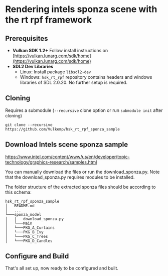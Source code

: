 # Rendering intels sponza scene with the rt rpf framework

## Prerequisites

- **Vulkan SDK 1.2+** Follow install instructions on [https://vulkan.lunarg.com/sdk/home](https://vulkan.lunarg.com/sdk/home)
- **SDL2 Dev Libraries**
    - Linux: Install package `libsdl2-dev`
    - Windows: `hsk_rt_rpf` repository contains headers and windows libraries of SDL 2.0.20. No further setup is required.

## Cloning

Requires a submodule (`--recursive` clone option or run `submodule init` after cloning)
```
git clone --recursive https://github.com/Vulkemp/hsk_rt_rpf_sponza_sample
```

## Download Intels scene sponza sample
https://www.intel.com/content/www/us/en/developer/topic-technology/graphics-research/samples.html

You can manually download the files or run the download_sponza.py. Note that the download_sponza.py requires modules to be installed.

The folder structure of the extracted sponza files should be according to this schema:

```
hsk_rt_rpf_sponza_sample
│   README.md 
│   ...
└───sponza_model
│   │   download_sponza.py
│   └───Main
│   └───PKG_A_Curtains
│   └───PKG_B_Ivy
│   └───PKG_C_Trees
│   └───PKG_D_Candles

```

## Configure and Build

That's all set up, now ready to be configured and built.